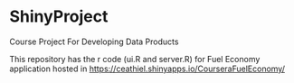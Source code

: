 # ShinyProject
Course Project For Developing Data Products

This repository has the r code (ui.R and server.R) for Fuel Economy application hosted in https://ceathiel.shinyapps.io/CourseraFuelEconomy/
